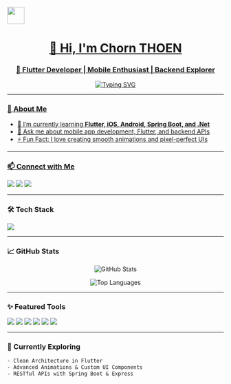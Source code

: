 <!-- Banner -->
<animated-image data-catalyst=""><a target="_blank" rel="noopener noreferrer nofollow" href="https://raw.githubusercontent.com/innng/innng/master/assets/kyubey.gif" data-target="animated-image.originalLink"><img src="https://raw.githubusercontent.com/innng/innng/master/assets/kyubey.gif" height="40" style="max-width: 100%; display: inline-block;" data-target="animated-image.originalImage"></a>
      <span class="AnimatedImagePlayer" data-target="animated-image.player" hidden="">
        <a data-target="animated-image.replacedLink" class="AnimatedImagePlayer-images" href="https://raw.githubusercontent.com/innng/innng/master/assets/kyubey.gif" target="_blank">
          



<h1 align="center">👋 Hi, I'm Chorn THOEN</h1>
<h3 align="center">🚀 Flutter Developer | Mobile Enthusiast | Backend Explorer</h3>

<p align="center">
  <img src="https://readme-typing-svg.demolab.com?font=Fira+Code&duration=3000&pause=1000&center=true&vCenter=true&width=600&lines=Building+beautiful+UIs+with+Flutter+IOS+Android;Exploring+.Net+%26+Spring+Boot+Framwork;Passionate+about+Mobile+%26+Backend+Tech" alt="Typing SVG" />
</p>

---

### 🚀 About Me

- 🌱 I’m currently learning **Flutter, iOS, Android, Spring Boot, and .Net**
- 💬 Ask me about mobile app development, Flutter, and backend APIs
- ⚡ Fun Fact: I love creating smooth animations and pixel-perfect UIs

---

### 📫 Connect with Me

<p align="left">
  <a href="https://twitter.com/chornthoen" target="_blank"><img src="https://img.shields.io/badge/Twitter-%231DA1F2.svg?style=for-the-badge&logo=twitter&logoColor=white"/></a>
  <a href="https://linkedin.com/in/chornthoen" target="_blank"><img src="https://img.shields.io/badge/LinkedIn-%230077B5.svg?style=for-the-badge&logo=linkedin&logoColor=white"/></a>
  <a href="https://instagram.com/chornthoen" target="_blank"><img src="https://img.shields.io/badge/Instagram-%23E4405F.svg?style=for-the-badge&logo=instagram&logoColor=white"/></a>
</p>

---

### 🛠️ Tech Stack

<p align="left">
  <img src="https://skillicons.dev/icons?i=flutter,dart,kotlin,swift,androidstudio,xcode,firebase,java,spring,nodejs,express,js,ts,python,postgres,c,cpp,cs,figma" />
</p>

---

### 📈 GitHub Stats

<p align="center">
  <img src="https://github-readme-stats.vercel.app/api?username=thoenchorn&show_icons=true&theme=radical" alt="GitHub Stats" />
</p>

<p align="center">
  <img src="https://github-readme-stats.vercel.app/api/top-langs/?username=thoenchorn&layout=compact&theme=radical" alt="Top Languages" />
</p>

---

### ✨ Featured Tools

<p align="left">
  <img src="https://img.shields.io/badge/Flutter-02569B?style=for-the-badge&logo=flutter&logoColor=white"/>
  <img src="https://img.shields.io/badge/Dart-0175C2?style=for-the-badge&logo=dart&logoColor=white"/>
  <img src="https://img.shields.io/badge/Spring_Boot-6DB33F?style=for-the-badge&logo=spring-boot&logoColor=white"/>
  <img src="https://img.shields.io/badge/Node.js-339933?style=for-the-badge&logo=nodedotjs&logoColor=white"/>
  <img src="https://img.shields.io/badge/Firebase-FFCA28?style=for-the-badge&logo=firebase&logoColor=black"/>
  <img src="https://img.shields.io/badge/Figma-F24E1E?style=for-the-badge&logo=figma&logoColor=white"/>
</p>

---

### 🧠 Currently Exploring

```txt
- Clean Architecture in Flutter
- Advanced Animations & Custom UI Components
- RESTful APIs with Spring Boot & Express
